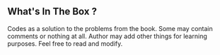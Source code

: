 ## What's In The Box ?

 Codes as a solution to the problems from the book.
 Some may contain comments or nothing at all.
 Author may add other things for learning purposes.
 Feel free to read and modify.

